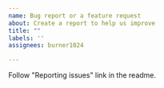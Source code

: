 ```yaml
---
name: Bug report or a feature request
about: Create a report to help us improve
title: ""
labels: ''
assignees: burner1024

---
```


Follow "Reporting issues" link in the readme.
